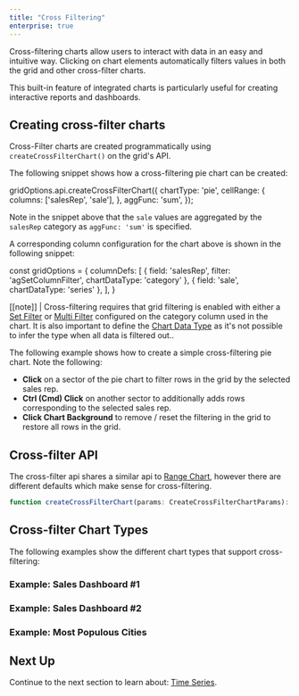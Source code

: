 ```yaml
---
title: "Cross Filtering"
enterprise: true
---
```


Cross-filtering charts allow users to interact with data in an easy and intuitive way. Clicking on chart elements
automatically filters values in both the grid and other cross-filter charts.

<gif src="cross-filtering.gif" alt="Cross Filtering"></gif>

This built-in feature of integrated charts is particularly useful for creating interactive reports and dashboards.

## Creating cross-filter charts

Cross-Filter charts are created programmatically using `createCrossFilterChart()` on the grid's API.

The following snippet shows how a cross-filtering pie chart can be created:

<snippet>
gridOptions.api.createCrossFilterChart({
    chartType: 'pie',
    cellRange: {
        columns: ['salesRep', 'sale'],
    },
    aggFunc: 'sum',
});
</snippet>

Note in the snippet above that the `sale` values are aggregated by the `salesRep` category as `aggFunc: 'sum'` is specified.

A corresponding column configuration for the chart above is shown in the following snippet:

<snippet>
const gridOptions = {
    columnDefs: [
        { field: 'salesRep', filter: 'agSetColumnFilter', chartDataType: 'category' },
        { field: 'sale', chartDataType: 'series' },
    ],
}
</snippet>

[[note]]
| Cross-filtering requires that grid filtering is enabled with either a [Set Filter](../filter-set/) or [Multi Filter](../filter-multi/) configured on the category column used in the chart. It is also important to define the [Chart Data Type](../integrated-charts-range-chart/#coldefchartdatatype) as it's not possible to infer the type when all data is filtered out..

The following example shows how to create a simple cross-filtering pie chart. Note the following:

- **Click** on a sector of the pie chart to filter rows in the grid by the selected sales rep.
- **Ctrl (Cmd) Click** on another sector to additionally adds rows corresponding to the selected sales rep.
- **Click Chart Background** to remove / reset the filtering in the grid to restore all rows in the grid.

<grid-example title='Simple Cross-Filter' name='simple-cross-filter' type='generated' options='{ "exampleHeight": 680, "enterprise":  true }'></grid-example>

## Cross-filter API

The cross-filter api shares a similar api to [Range Chart](../integrated-charts-api/#range-charts), however there are
different defaults which make sense for cross-filtering.

```ts
function createCrossFilterChart(params: CreateCrossFilterChartParams): ChartRef | undefined;
```

<api-documentation source='resources/cross-filter-api.json' section='params' config='{ "showSnippets": true }'></api-documentation>

## Cross-filter Chart Types

The following examples show the different chart types that support cross-filtering:

### Example: Sales Dashboard #1

<grid-example title='Sales Dashboard' name='sales-dashboard' type='generated' options='{ "exampleHeight": 1000, "enterprise":  true }'></grid-example>

### Example: Sales Dashboard #2

<grid-example title='Sales Dashboard 2' name='sales-dashboard2' type='generated' options='{ "exampleHeight": 1000, "enterprise":  true }'></grid-example>

### Example: Most Populous Cities

<grid-example title='Most Populous Cities' name='most-populous-cities' type='generated' options='{ "exampleHeight": 1000, "enterprise":  true }'></grid-example>

## Next Up

Continue to the next section to learn about: [Time Series](../integrated-charts-time-series/).